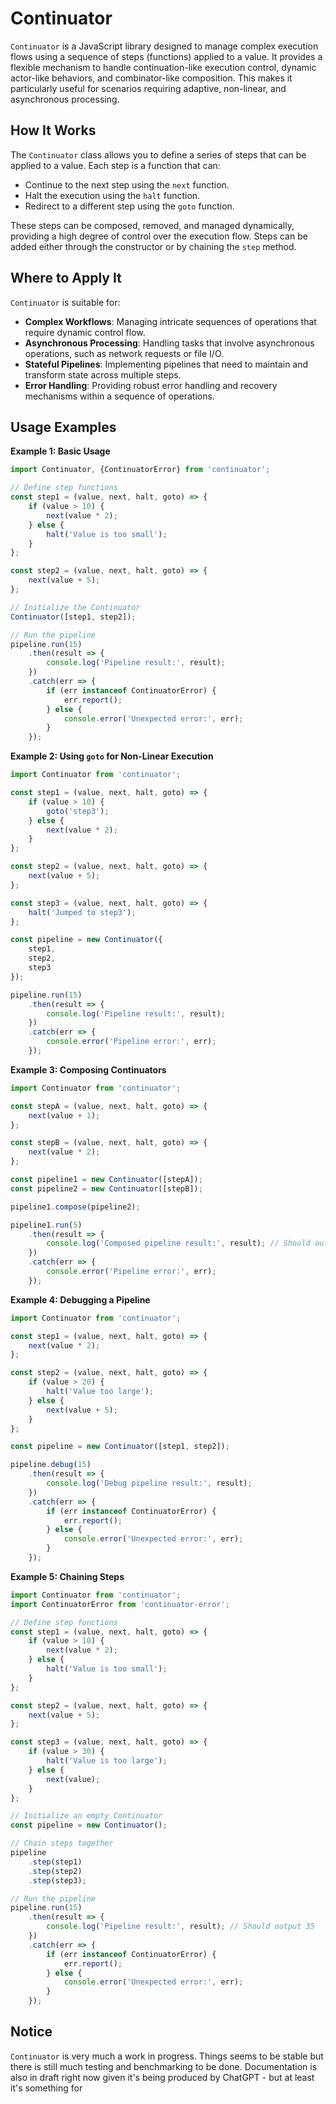 # Continuator

`Continuator` is a JavaScript library designed to manage complex execution flows using a sequence of steps (functions) applied to a value. It provides a flexible mechanism to handle continuation-like execution control, dynamic actor-like behaviors, and combinator-like composition. This makes it particularly useful for scenarios requiring adaptive, non-linear, and asynchronous processing.

## How It Works

The `Continuator` class allows you to define a series of steps that can be applied to a value. Each step is a function that can:
- Continue to the next step using the `next` function.
- Halt the execution using the `halt` function.
- Redirect to a different step using the `goto` function.

These steps can be composed, removed, and managed dynamically, providing a high degree of control over the execution flow. Steps can be added either through the constructor or by chaining the `step` method.

## Where to Apply It

`Continuator` is suitable for:
- **Complex Workflows**: Managing intricate sequences of operations that require dynamic control flow.
- **Asynchronous Processing**: Handling tasks that involve asynchronous operations, such as network requests or file I/O.
- **Stateful Pipelines**: Implementing pipelines that need to maintain and transform state across multiple steps.
- **Error Handling**: Providing robust error handling and recovery mechanisms within a sequence of operations.


## Usage Examples

**Example 1: Basic Usage**

```javascript
import Continuator, {ContinuatorError} from 'continuator';

// Define step functions
const step1 = (value, next, halt, goto) => {
    if (value > 10) {
        next(value * 2);
    } else {
        halt('Value is too small');
    }
};

const step2 = (value, next, halt, goto) => {
    next(value + 5);
};

// Initialize the Continuator
Continuator([step1, step2]);

// Run the pipeline
pipeline.run(15)
    .then(result => {
        console.log('Pipeline result:', result);
    })
    .catch(err => {
        if (err instanceof ContinuatorError) {
            err.report();
        } else {
            console.error('Unexpected error:', err);
        }
    });
```

**Example 2: Using `goto` for Non-Linear Execution**

```javascript
import Continuator from 'continuator';

const step1 = (value, next, halt, goto) => {
    if (value > 10) {
        goto('step3');
    } else {
        next(value * 2);
    }
};

const step2 = (value, next, halt, goto) => {
    next(value + 5);
};

const step3 = (value, next, halt, goto) => {
    halt('Jumped to step3');
};

const pipeline = new Continuator({
    step1,
    step2,
    step3
});

pipeline.run(15)
    .then(result => {
        console.log('Pipeline result:', result);
    })
    .catch(err => {
        console.error('Pipeline error:', err);
    });
```

**Example 3: Composing Continuators**

```javascript
import Continuator from 'continuator';

const stepA = (value, next, halt, goto) => {
    next(value + 1);
};

const stepB = (value, next, halt, goto) => {
    next(value * 2);
};

const pipeline1 = new Continuator([stepA]);
const pipeline2 = new Continuator([stepB]);

pipeline1.compose(pipeline2);

pipeline1.run(5)
    .then(result => {
        console.log('Composed pipeline result:', result); // Should output 12
    })
    .catch(err => {
        console.error('Pipeline error:', err);
    });
```

**Example 4: Debugging a Pipeline**

```javascript
import Continuator from 'continuator';

const step1 = (value, next, halt, goto) => {
    next(value * 2);
};

const step2 = (value, next, halt, goto) => {
    if (value > 20) {
        halt('Value too large');
    } else {
        next(value + 5);
    }
};

const pipeline = new Continuator([step1, step2]);

pipeline.debug(15)
    .then(result => {
        console.log('Debug pipeline result:', result);
    })
    .catch(err => {
        if (err instanceof ContinuatorError) {
            err.report();
        } else {
            console.error('Unexpected error:', err);
        }
    });
```

**Example 5: Chaining Steps**

```javascript
import Continuator from 'continuator';
import ContinuatorError from 'continuator-error';

// Define step functions
const step1 = (value, next, halt, goto) => {
    if (value > 10) {
        next(value * 2);
    } else {
        halt('Value is too small');
    }
};

const step2 = (value, next, halt, goto) => {
    next(value + 5);
};

const step3 = (value, next, halt, goto) => {
    if (value > 30) {
        halt('Value is too large');
    } else {
        next(value);
    }
};

// Initialize an empty Continuator
const pipeline = new Continuator();

// Chain steps together
pipeline
    .step(step1)
    .step(step2)
    .step(step3);

// Run the pipeline
pipeline.run(15)
    .then(result => {
        console.log('Pipeline result:', result); // Should output 35
    })
    .catch(err => {
        if (err instanceof ContinuatorError) {
            err.report();
        } else {
            console.error('Unexpected error:', err);
        }
    });
```

## Notice

`Continuator` is very much a work in progress. Things seems to be stable but there is still much testing and benchmarking to be done. Documentation is also in draft right now given it's being produced by ChatGPT - but at least it's something for 